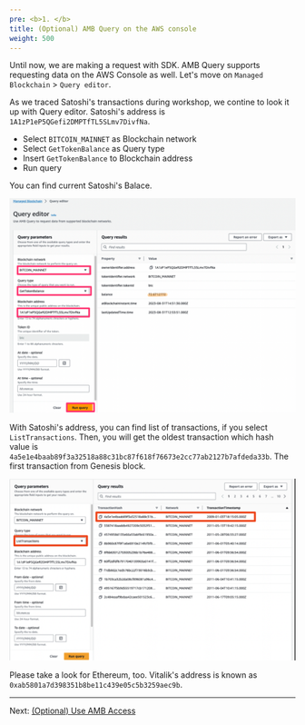 ```yaml
---
pre: <b>1. </b>
title: (Optional) AMB Query on the AWS console
weight: 500
---
```


Until now, we are making a request with SDK. AMB Query supports requesting data on the AWS Console as well. Let's move on `Managed Blockchain` > `Query editor`.

As we traced Satoshi's transactions during workshop, we contine to look it up with Query editor. Satoshi's address is `1A1zP1eP5QGefi2DMPTfTL5SLmv7DivfNa`.

- Select `BITCOIN_MAINNET` as Blockchain network
- Select `GetTokenBalance` as Query type
- Insert `GetTokenBalance` to Blockchain address
- Run query

You can find current Satoshi's Balace.

![Satoshi balance](/contents/static/05-optional-query-console/01-satoshi-balance.png)

With Satoshi's address, you can find list of transactions, if you select `ListTransactions`. Then, you will get the oldest transaction which hash value is `4a5e1e4baab89f3a32518a88c31bc87f618f76673e2cc77ab2127b7afdeda33b`. The first transaction from Genesis block.

![Satoshi tx](/contents/static/05-optional-query-console/02-satoshi-first-tx.png)

Please take a look for Ethereum, too. Vitalik's address is known as  `0xab5801a7d398351b8be11c439e05c5b3259aec9b`.

----
Next: [(Optional) Use AMB Access](../06-optional-amb-access/index.en.md)